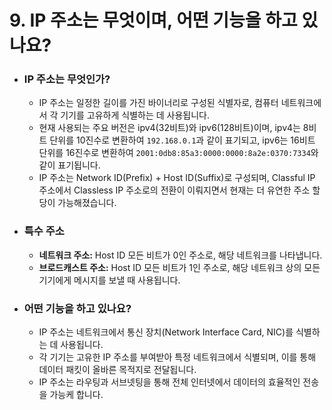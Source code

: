 # 9. IP 주소는 무엇이며, 어떤 기능을 하고 있나요?

- ### IP 주소는 무엇인가?
    - IP 주소는 일정한 길이를 가진 바이너리로 구성된 식별자로, 컴퓨터 네트워크에서 각 기기를 고유하게 식별하는 데 사용됩니다.
    - 현재 사용되는 주요 버전은 ipv4(32비트)와 ipv6(128비트)이며, ipv4는 8비트 단위를 10진수로 변환하여 `192.168.0.1`과 같이 표기되고, ipv6는 16비트 단위를 16진수로 변환하여 `2001:0db8:85a3:0000:0000:8a2e:0370:7334`와 같이 표기됩니다.
    - IP 주소는 Network ID(Prefix) + Host ID(Suffix)로 구성되며, Classful IP 주소에서 Classless IP 주소로의 전환이 이뤄지면서 현재는 더 유연한 주소 할당이 가능해졌습니다.

- ### 특수 주소
    - **네트워크 주소:** Host ID 모든 비트가 0인 주소로, 해당 네트워크를 나타냅니다.
    - **브로드캐스트 주소:** Host ID 모든 비트가 1인 주소로, 해당 네트워크 상의 모든 기기에게 메시지를 보낼 때 사용됩니다.

- ### 어떤 기능을 하고 있나요?
    - IP 주소는 네트워크에서 통신 장치(Network Interface Card, NIC)를 식별하는 데 사용됩니다.
    - 각 기기는 고유한 IP 주소를 부여받아 특정 네트워크에서 식별되며, 이를 통해 데이터 패킷이 올바른 목적지로 전달됩니다.
    - IP 주소는 라우팅과 서브넷팅을 통해 전체 인터넷에서 데이터의 효율적인 전송을 가능케 합니다.